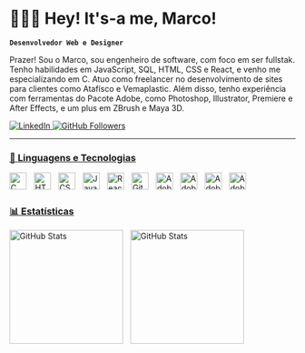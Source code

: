 # 👨🏻‍💻 Hey! It's-a me, Marco!

**`Desenvolvedor Web e Designer`**

Prazer! Sou o Marco, sou engenheiro de software, com foco em ser fullstak. Tenho habilidades em JavaScript, SQL, HTML, CSS e React, e venho me especializando em C.  Atuo como freelancer no desenvolvimento de sites para clientes como Atafísco e Vemaplastic. Além disso, tenho experiência com ferramentas do Pacote Adobe, como Photoshop, Illustrator, Premiere e After Effects, e um plus em ZBrush e Maya 3D.

<p align="left">
    <a href="https://www.linkedin.com/in/marco-aurelio-lima-de-oliveira/">
        <img 
            alt="LinkedIn" 
            title="Conecte-se comigo no LinkedIn" 
            src="https://img.shields.io/badge/LinkedIn-0A66C2?style=for-the-badge&logo=linkedin&logoColor=white"
        />
    </a>
    <a href="https://github.com/Mpaaco">
        <img 
            alt="GitHub Followers" 
            title="Meu GitHub" 
            src="https://img.shields.io/github/followers/Mpaaco?color=181717&labelColor=181717&style=for-the-badge&logo=github&label=Seguidores&logoColor=white"
    </a>
</p>

---

### 🎨 Linguagens e Tecnologias

<img 
    align="left" 
    alt="C" 
    title="C"
    width="30px" 
    style="padding-right: 10px;" 
    src="https://cdn.jsdelivr.net/gh/devicons/devicon/icons/c/c-original.svg" 
/>
<img 
    align="left" 
    alt="HTML"
    title="HTML" 
    width="30px" 
    style="padding-right: 10px;" 
    src="https://cdn.jsdelivr.net/gh/devicons/devicon/icons/html5/html5-original.svg" 
/>
<img 
    align="left" 
    alt="CSS" 
    title="CSS"
    width="30px" 
    style="padding-right: 10px;" 
    src="https://cdn.jsdelivr.net/gh/devicons/devicon/icons/css3/css3-original.svg" 
/>
<img 
    align="left" 
    alt="JavaScript" 
    title="JavaScript"
    width="30px" 
    style="padding-right: 10px;" 
    src="https://cdn.jsdelivr.net/gh/devicons/devicon/icons/javascript/javascript-original.svg" 
/>
<img 
    align="left" 
    alt="React"
    title="React" 
    width="30px" 
    style="padding-right: 10px;" 
    src="https://cdn.jsdelivr.net/gh/devicons/devicon/icons/react/react-original.svg" 
/>

<img 
    align="left" 
    alt="Git" 
    title="Git"
    width="30px" 
    style="padding-right: 10px;" 
    src="https://cdn.jsdelivr.net/gh/devicons/devicon/icons/git/git-original.svg" 
/>
<img 
    align="left" 
    alt="Adobe Photoshop" 
    title="Adobe Photoshop"
    width="30px" 
    style="padding-right: 10px;" 
    src="https://cdn.jsdelivr.net/gh/devicons/devicon/icons/photoshop/photoshop-plain.svg" 
/>
<img 
    align="left" 
    alt="Adobe Illustrator" 
    title="Adobe Illustrator"
    width="30px" 
    style="padding-right: 10px;" 
    src="https://cdn.jsdelivr.net/gh/devicons/devicon/icons/illustrator/illustrator-plain.svg" 
/>
<img 
    align="left" 
    alt="Adobe Premiere" 
    title="Adobe Premiere"
    width="30px" 
    style="padding-right: 10px;" 
    src="https://cdn.jsdelivr.net/gh/devicons/devicon/icons/premierepro/premierepro-original.svg" 
/>
<img 
    align="left" 
    alt="Adobe After Effects" 
    title="Adobe After Effects"
    width="30px" 
    style="padding-right: 10px;" 
    src="https://cdn.jsdelivr.net/gh/devicons/devicon/icons/aftereffects/aftereffects-original.svg" 
/>

<br/>
<br/>

### 📊 Estatísticas

<p>
  <img 
    align="left" 
    alt="GitHub Stats"
    height="200" 
    style="padding-right: 10px;" 
    src="https://github-readme-stats.vercel.app/api?username=Mpaaco&show_icons=true&theme=tokyonight&include_all_commits=true&locale=pt-br" 
  />

<img 
    align="left" 
    alt="GitHub Stats" 
    height="200" 
    src="https://github-readme-stats.vercel.app/api/top-langs/?username=Mpaaco&theme=tokyonight&layout=compact&custom_title=Tecnologias&langs_count=9" 
  />
</p>

